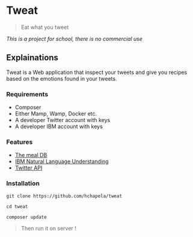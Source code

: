 # Tweat
> Eat what you tweet

*This is a project for school, there is no commercial use*

## Explainations

Tweat is a Web application that inspect your tweets and give you recipes based on the emotions found in your tweets.

### Requirements

- Composer
- Either Mamp, Wamp, Docker etc.
- A developer Twitter account with keys
- A developer IBM account with keys

### Features

- [The meal DB](https://www.themealdb.com/api.php)
- [IBM Natural Language Understanding](https://www.ibm.com/watson/services/natural-language-understanding/)
- [Twitter API](https://developer.twitter.com/)

### Installation

```
git clone https://github.com/hchapela/tweat

cd tweat

composer update
```

> Then run it on server !







